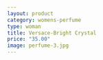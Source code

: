 ```yaml
---
layout: product
category: womens-perfume
type: woman
title: Versace-Bright Crystal
price: "35.00"
image: perfume-3.jpg
---
```



